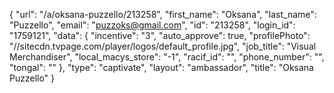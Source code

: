 {
    "url": "\/a\/oksana-puzzello\/213258",
    "first_name": "Oksana",
    "last_name": "Puzzello",
    "email": "puzzoks@gmail.com",
    "id": "213258",
    "login_id": "1759121",
    "data": {
        "incentive": "3",
        "auto_approve": true,
        "profilePhoto": "\/\/sitecdn.tvpage.com\/player\/logos\/default_profile.jpg",
        "job_title": "Visual Merchandiser",
        "local_macys_store": "-1",
        "racif_id": "",
        "phone_number": "",
        "tongal": ""
    },
    "type": "captivate",
    "layout": "ambassador",
    "title": "Oksana Puzzello"
}